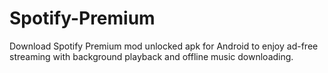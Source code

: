# Spotify-Premium
Download Spotify Premium mod unlocked apk for Android to enjoy ad-free streaming with background playback and offline music downloading.
